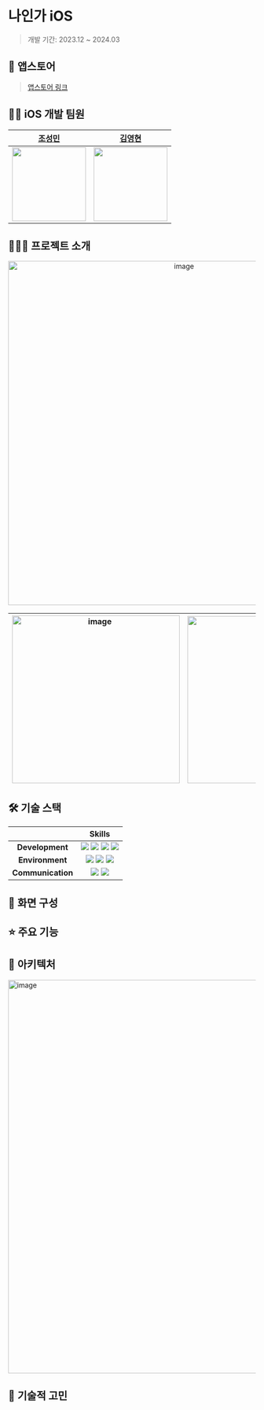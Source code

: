 # 나인가 iOS

> 개발 기간: 2023.12 ~ 2024.03

## 🍎 앱스토어

> [앱스토어 링크](https://apps.apple.com/kr/app/%EB%82%98%EC%9D%B8%EA%B0%80-%EB%82%98%EB%9D%BC%EA%B0%80-%EC%9D%B8%EC%A6%9D%ED%95%9C-%EA%B0%80%EA%B2%8C/id6476478078)

## 🧑‍💻 iOS 개발 팀원

| [조성민](https://github.com/SungMinCho-Kor) | [김영현](https://github.com/k2645) |
| --- | --- |
| <img src="https://github.com/Korea-Certified-Store/iOS/assets/62226667/e787218a-0bd0-43c0-9279-38638c12e913" width="150" height="150"/> | <img src="https://github.com/Korea-Certified-Store/iOS/assets/62226667/6510f4ca-d1d6-4400-a1c9-551bc8ac6347" width="150" height="150"/> |

## 🙇🏻‍♀️ 프로젝트 소개

<div align=center>

  <img width="700" alt="image" src="https://github.com/Korea-Certified-Store/iOS/assets/62226667/9fc63ac2-ba28-4afc-b626-66ff5d561a49">

|<img width="341" alt="image" src="https://github.com/Korea-Certified-Store/iOS/assets/62226667/d9304879-b441-499b-8a99-515daae3fceb">|<img width="340" alt="image" src="https://github.com/Korea-Certified-Store/iOS/assets/62226667/3f392fc3-98f5-49ba-bf0a-0f97b779a6d9">|<img width="339" alt="image" src="https://github.com/Korea-Certified-Store/iOS/assets/62226667/5860276f-dece-4b69-aee9-f91b0f3a853c">|<img width="340" alt="image" src="https://github.com/Korea-Certified-Store/iOS/assets/62226667/82f54621-382f-4198-a4a7-c4052a78acd4">|
|-|-|-|-|

</div>

## 🛠️ 기술 스택

||Skills|
|:-:|:-:|
|**Development**|<img src="https://img.shields.io/badge/Swift-F05138?style=for-the-badge&logo=Swift&logoColor=white"> <img src="https://img.shields.io/badge/reactivex-B7178C?style=for-the-badge&logo=reactivex&logoColor=white"> <img src="https://img.shields.io/badge/cocoapods-EE3322?style=for-the-badge&logo=cocoapods&logoColor=white"> <img src="https://img.shields.io/badge/UIKit-2396F3?style=for-the-badge&logo=UIKit&logoColor=white">|
|**Environment**|<img src="https://img.shields.io/badge/Xcode-147EFB?style=for-the-badge&logo=Xcode&logoColor=white"> <img src="https://img.shields.io/badge/GitHub-181717?style=for-the-badge&logo=GitHub&logoColor=white"> <img src="https://img.shields.io/badge/Git-F05032?style=for-the-badge&logo=Git&logoColor=white">|
|**Communication**|<img src="https://img.shields.io/badge/Discord-5865F2?style=for-the-badge&logo=Discord&logoColor=white"> <img src="https://img.shields.io/badge/Figma-F24E1E?style=for-the-badge&logo=Figma&logoColor=white">|

## 📱 화면 구성


## ⭐️ 주요 기능


## 🧱 아키텍처

<img width="800" alt="image" src="https://github.com/Korea-Certified-Store/iOS/assets/62226667/d804b8ac-7b60-4147-a52c-99a46d511258">

## 🧐 기술적 고민
